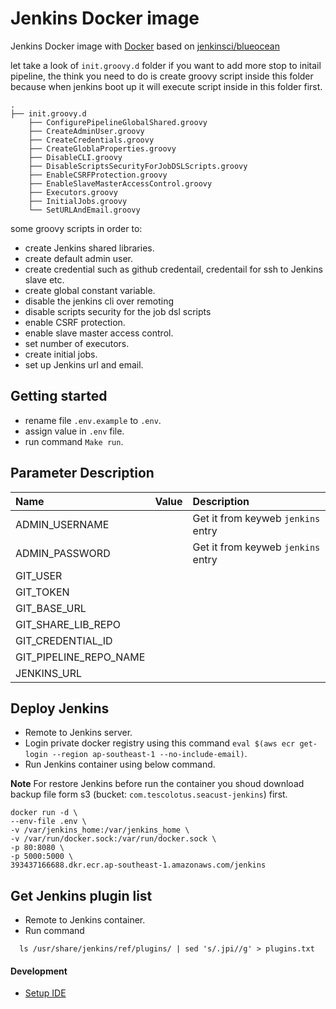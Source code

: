 # Jenkins Docker image

Jenkins Docker image with [Docker](https://docs.docker.com) based on
[jenkinsci/blueocean](https://hub.docker.com/r/_/jenkinsci/)

let take a look of `init.groovy.d` folder if you want to add more stop to initail pipeline, the think you need to do is create groovy script inside this folder because when jenkins boot up it will execute script inside in this folder first.

```
.
├── init.groovy.d
    ├── ConfigurePipelineGlobalShared.groovy
    ├── CreateAdminUser.groovy
    ├── CreateCredentials.groovy
    ├── CreateGloblaProperties.groovy
    ├── DisableCLI.groovy
    ├── DisableScriptsSecurityForJobDSLScripts.groovy
    ├── EnableCSRFProtection.groovy
    ├── EnableSlaveMasterAccessControl.groovy
    ├── Executors.groovy
    ├── InitialJobs.groovy
    └── SetURLAndEmail.groovy
```

some groovy scripts in order to:

- create Jenkins shared libraries.
- create default admin user.
- create credential such as github credentail, credentail for ssh to Jenkins slave etc.
- create global constant variable.
- disable the jenkins cli over remoting
- disable scripts security for the job dsl scripts
- enable CSRF protection.
- enable slave master access control.
- set number of executors.
- create initial jobs.
- set up Jenkins url and email.

## Getting started

- rename file `.env.example` to `.env`.
- assign value in `.env` file.
- run command `Make run`.

## Parameter Description

| Name                   | Value | Description                        |
| :--------------------- | :---- | :--------------------------------- |
| ADMIN_USERNAME         |       | Get it from keyweb `jenkins` entry |
| ADMIN_PASSWORD         |       | Get it from keyweb `jenkins` entry |
| GIT_USER               |       |                                    |
| GIT_TOKEN              |       |                                    |
| GIT_BASE_URL           |       |                                    |
| GIT_SHARE_LIB_REPO     |       |                                    |
| GIT_CREDENTIAL_ID      |       |                                    |
| GIT_PIPELINE_REPO_NAME |       |                                    |
| JENKINS_URL            |       |                                    |

## Deploy Jenkins

- Remote to Jenkins server.
- Login private docker registry using this command `eval $(aws ecr get-login --region ap-southeast-1 --no-include-email)`.
- Run Jenkins container using below command.

**Note** For restore Jenkins before run the container you shoud download backup file form s3 (bucket: `com.tescolotus.seacust-jenkins`) first.

```
docker run -d \
--env-file .env \
-v /var/jenkins_home:/var/jenkins_home \
-v /var/run/docker.sock:/var/run/docker.sock \
-p 80:8080 \
-p 5000:5000 \
393437166688.dkr.ecr.ap-southeast-1.amazonaws.com/jenkins
```

## Get Jenkins plugin list

- Remote to Jenkins container.
- Run command

```
  ls /usr/share/jenkins/ref/plugins/ | sed 's/.jpi//g' > plugins.txt
```

#### Development

- [Setup IDE](https://www.bonusbits.com/wiki/HowTo:Setup_Project_in_IntellJ_IDEA_for_Working_with_Jenkins_Plugins_Groovy_Init_Scripts)
